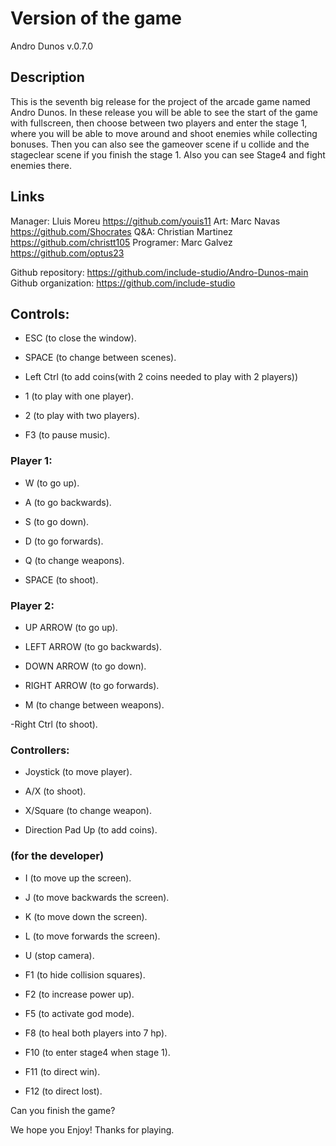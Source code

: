 # Version of the game

Andro Dunos v.0.7.0

## Description

This is the seventh big release for the project of the arcade game named Andro Dunos. In these release you will be able to see the start of the game with fullscreen, then choose between two players and enter the stage 1, where you will be able to move around and shoot enemies while collecting bonuses. Then you can also see the gameover scene if u collide and the stageclear scene if you finish the stage 1. Also you can see Stage4 and fight enemies there.

## Links

Manager: Lluis Moreu https://github.com/youis11 
Art: Marc Navas https://github.com/Shocrates 
Q&A: Christian Martinez https://github.com/christt105 
Programer: Marc Galvez https://github.com/optus23 

Github repository: https://github.com/include-studio/Andro-Dunos-main 
Github organization: https://github.com/include-studio 

## Controls:

- ESC (to close the window).

- SPACE (to change between scenes).

- Left Ctrl (to add coins(with 2 coins needed to play with 2 players))

- 1 (to play with one player).

- 2 (to play with two players).

- F3 (to pause music).


### Player 1: 

- W (to go up).
- A (to go backwards).
- S (to go down).
- D (to go forwards).

- Q (to change weapons).

- SPACE (to shoot).

### Player 2:

- UP ARROW (to go up).
- LEFT ARROW (to go backwards).
- DOWN ARROW (to go down).
- RIGHT ARROW (to go forwards).

- M (to change between weapons).

-Right Ctrl (to shoot).

### Controllers:

- Joystick (to move player).

- A/X (to shoot).

- X/Square (to change weapon). 

- Direction Pad Up (to add coins).


### (for the developer)

- I (to move up the screen).
- J (to move backwards the screen).
- K (to move down the screen).
- L (to move forwards the screen).

- U (stop camera).

- F1 (to hide collision squares).

- F2 (to increase power up).

- F5 (to  activate god mode).

- F8 (to heal both players into 7 hp).

- F10 (to enter stage4 when stage 1).

- F11 (to direct win).

- F12 (to direct lost).


Can you finish the game?

We hope you Enjoy! Thanks for playing.

